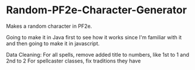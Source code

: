 # Random-PF2e-Character-Generator

Makes a random character in PF2e.

Going to make it in Java first to see how it works since I'm familiar with it and then going to make it in javascript.


Data Cleaning:
For all spells, remove added title to numbers, like 1st to 1 and 2nd to 2
For spellcaster classes, fix traditions they have